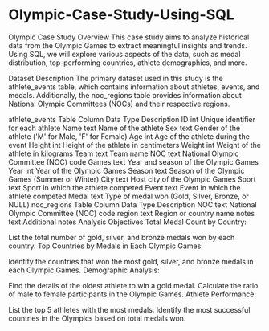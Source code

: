 # Olympic-Case-Study-Using-SQL


Olympic Case Study
Overview
This case study aims to analyze historical data from the Olympic Games to extract meaningful insights and trends. Using SQL, we will explore various aspects of the data, such as medal distribution, top-performing countries, athlete demographics, and more.

Dataset Description
The primary dataset used in this study is the athlete_events table, which contains information about athletes, events, and medals. Additionally, the noc_regions table provides information about National Olympic Committees (NOCs) and their respective regions.

athlete_events Table
Column	Data Type	Description
ID	int	Unique identifier for each athlete
Name	text	Name of the athlete
Sex	text	Gender of the athlete ('M' for Male, 'F' for Female)
Age	int	Age of the athlete during the event
Height	int	Height of the athlete in centimeters
Weight	int	Weight of the athlete in kilograms
Team	text	Team name
NOC	text	National Olympic Committee (NOC) code
Games	text	Year and season of the Olympic Games
Year	int	Year of the Olympic Games
Season	text	Season of the Olympic Games (Summer or Winter)
City	text	Host city of the Olympic Games
Sport	text	Sport in which the athlete competed
Event	text	Event in which the athlete competed
Medal	text	Type of medal won (Gold, Silver, Bronze, or NULL)
noc_regions Table
Column	Data Type	Description
NOC	text	National Olympic Committee (NOC) code
region	text	Region or country name
notes	text	Additional notes
Analysis Objectives
Total Medal Count by Country:

List the total number of gold, silver, and bronze medals won by each country.
Top Countries by Medals in Each Olympic Games:

Identify the countries that won the most gold, silver, and bronze medals in each Olympic Games.
Demographic Analysis:

Find the details of the oldest athlete to win a gold medal.
Calculate the ratio of male to female participants in the Olympic Games.
Athlete Performance:

List the top 5 athletes with the most medals.
Identify the most successful countries in the Olympics based on total medals won.
